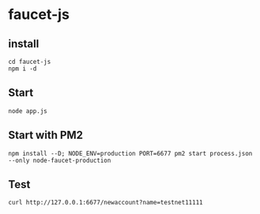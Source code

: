 # faucet-js


## install

```
cd faucet-js
npm i -d
```

## Start

```
node app.js
```

## Start with PM2

```
npm install --D; NODE_ENV=production PORT=6677 pm2 start process.json --only node-faucet-production
```

## Test

```
curl http://127.0.0.1:6677/newaccount?name=testnet11111
```